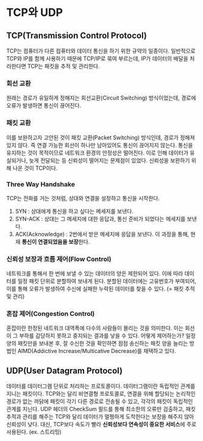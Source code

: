 # TCP와 UDP

## TCP(Transmission Control Protocol)
TCP는 컴퓨터가 다른 컴퓨터와 데이터 통신을 하기 위한 규약의 일종이다.
일반적으로 TCP와 IP를 함께 사용하기 때문에 TCP/IP로 묶여 부르는데, IP가 데이터의 배달을 처리한다면 TCP는 패킷을 추적 및 관리한다.

### 회선 교환
원래는 경로가 유일하게 정해지는 회선교환(Circuit Switching) 방식이었는데, 경로에 오류가 발생하면 통신이 끊어진다.

### 패킷 교환
이를 보완하고자 고안된 것이 패킷 교환(Packet Switching) 방식인데, 경로가 정해져 있지 않다. 즉 연결 가능한 회선이 하나만 남아있어도 통신이 끊어지지 않는다.
통신을 유지하는 것이 목적이므로 네트워크 환경의 안정성은 떨어진다. 이로 인해 데이터가 유실되거나, 늦게 전달되는 등 신뢰성이 떨어지는 문제점이 있었다. 신뢰성을 보완하기 위해 나온 것이 TCP이다.

### Three Way Handshake
TCP는 전화를 거는 것처럼, 상대와 연결을 설정하고 통신을 시작한다. 
1. SYN : 상대에게 통신을 하고 싶다는 메세지를 보낸다.
2. SYN-ACK : 상대는 그 메세지에 대한 응답과, 통신 준비가 되었다는 메세지를 보낸다.
3. ACK(Acknowledge) : 2번에서 받은 메세지에 응답을 보낸다.
이 과정을 통해, 현재 **통신이 연결되었음을 보장**한다.

### 신뢰성 보장과 흐름 제어(Flow Control)
네트워크를 통해서 한 번에 보낼 수 있는 데이터의 양은 제한되어 있다. 이에 따라 데이터를 일정 패킷 단위로 분할하여 보내게 된다. 분할된 데이터에는 고유번호가 부여되어, 이를 통해 오류가 발생하여 수신에 실패한 누락된 데이터를 찾을 수 있다. (= 패킷 추적 및 관리)

### 혼잡 제어(Congestion Control)
혼잡이란 한정된 네트워크 대역폭에 다수의 사람들이 몰리는 것을 의미한다. 이는 회선이 그 부하를 감당하지 못하고 중지되는 결과를 낳을 수 있다.
어떻게 제어하는가? 일정 양의 패킷만을 보내본 후, 잘 수신한 것을 확인하면 점점 송신하는 패킷 양을 늘리는 방법인 AIMD(Addictive Increase/Multicative Decrease)를 채택하고 있다.


## UDP(User Datagram Protocol)
데이터를 데이터그램 단위로 처리하는 프로토콜이다. 데이터그램이란 독립적인 관계를 지니는 패킷이다. TCP와는 달리 비연결형 프로토콜로, 연결을 위해 할당되는 논리적인 경로가 없는 까닭에 패킷이 각기 다른 경로로 전송될 수 있고, 각각의 패킷이 독립적인 관계를 지닌다. 
UDP 헤더의 CheckSum 필드를 통해 최소한의 오류만 검출하고, 패킷 추적과 관리를 해주는 TCP와 달리 데이터가 멀쩡하게 도착한다는 보장을 해주지 않아 신뢰성이 낮다. 대신, TCP보다 속도가 빨라 **신뢰성보다 연속성이 중요한 서비스**에 주로 사용된다. (ex. 스트리밍)

